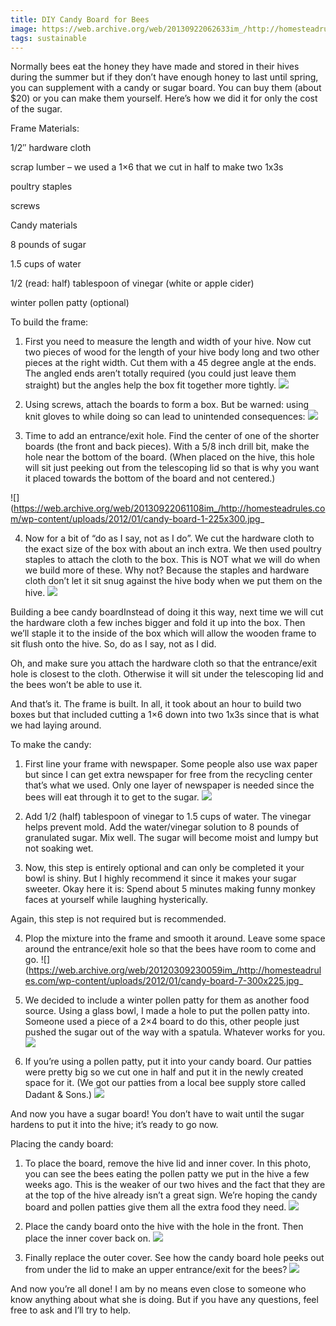 ```yaml
---
title: DIY Candy Board for Bees
image: https://web.archive.org/web/20130922062633im_/http://homesteadrules.com/wp-content/uploads/2012/01/candy-board-14-225x300.jpg
tags: sustainable
---
```


Normally bees eat the honey they have made and stored in their hives during the summer but if they don’t have enough honey to last until spring, you can supplement with a candy or sugar board. You can buy them (about $20) or you can make them yourself. Here’s how we did it for only the cost of the sugar.

Frame Materials:

1/2″ hardware cloth

scrap lumber – we used a 1×6 that we cut in half to make two 1x3s

poultry staples

screws

Candy materials

8 pounds of sugar

1.5 cups of water

1/2 (read: half) tablespoon of vinegar (white or apple cider)

winter pollen patty (optional)

To build the frame:

1. First you need to measure the length and width of your hive. Now cut two pieces of wood for the length of your hive body long and two other pieces at the right width. Cut them with a 45 degree angle at the ends. The angled ends aren’t totally required (you could just leave them straight) but the angles help the box fit together more tightly.
![](https://web.archive.org/web/20130922064325im_/http://homesteadrules.com/wp-content/uploads/2012/01/candy-board-2-225x300.jpg)

2. Using screws, attach the boards to form a box. But be warned: using knit gloves to while doing so can lead to unintended consequences:
![](https://web.archive.org/web/20120309200523im_/http://homesteadrules.com/wp-content/uploads/2012/01/candy-board-17-300x225.jpg)

3. Time to add an entrance/exit hole. Find the center of one of the shorter boards (the front and back pieces). With a 5/8 inch drill bit, make the hole near the bottom of the board. (When placed on the hive, this hole will sit just peeking out from the telescoping lid so that is why you want it placed towards the bottom of the board and not centered.)

![](https://web.archive.org/web/20130922061108im_/http://homesteadrules.com/wp-content/uploads/2012/01/candy-board-1-225x300.jpg_

4. Now for a bit of “do as I say, not as I do”. We cut the hardware cloth to the exact size of the box with about an inch extra. We then used poultry staples to attach the cloth to the box. This is NOT what we will do when we build more of these. Why not? Because the staples and hardware cloth don’t let it sit snug against the hive body when we put them on the hive.
![](https://web.archive.org/web/20130922073912im_/http://homesteadrules.com/wp-content/uploads/2012/01/candy-board-4-225x300.jpg)

Building a bee candy boardInstead of doing it this way, next time we will cut the hardware cloth a few inches bigger and fold it up into the box. Then we’ll staple it to the inside of the box which will allow the wooden frame to sit flush onto the hive. So, do as I say, not as I did.

Oh, and make sure you attach the hardware cloth so that the entrance/exit hole is closest to the cloth. Otherwise it will sit under the telescoping lid and the bees won’t be able to use it.

And that’s it. The frame is built. In all, it took about an hour to build two boxes but that included cutting a 1×6 down into two 1x3s since that is what we had laying around.

To make the candy:

1. First line your frame with newspaper. Some people also use wax paper but since I can get extra newspaper for free from the recycling center that’s what we used. Only one layer of newspaper is needed since the bees will eat through it to get to the sugar.
![](https://web.archive.org/web/20130922060622im_/http://homesteadrules.com/wp-content/uploads/2012/01/candy-board-16-225x300.jpg)

2. Add 1/2 (half) tablespoon  of vinegar to 1.5 cups of water. The vinegar helps prevent mold. Add the water/vinegar solution to 8 pounds of granulated sugar. Mix well. The sugar will become moist and lumpy but not soaking wet.

3. Now, this step is entirely optional and can only be completed it your bowl is shiny. But I highly recommend it since it makes your sugar sweeter. Okay here it is: Spend about 5 minutes making funny monkey faces at yourself while laughing hysterically.

Again, this step is not required but is recommended.

4. Plop the mixture into the frame and smooth it around. Leave some space around the entrance/exit hole so that the bees have room to come and go.
![](https://web.archive.org/web/20120309230059im_/http://homesteadrules.com/wp-content/uploads/2012/01/candy-board-7-300x225.jpg_
5. We decided to include a winter pollen patty for them as another food source. Using a glass bowl, I made a hole to put the pollen patty into. Someone used a piece of a 2×4 board to do this, other people just pushed the sugar out of the way with a spatula. Whatever works for you.
![](https://web.archive.org/web/20130922063046im_/http://homesteadrules.com/wp-content/uploads/2012/01/candy-board-8-225x300.jpg)

6. If you’re using a pollen patty, put it into your candy board. Our patties were pretty big so we cut one in half and put it in the newly created space for it. (We got our patties from a local bee supply store called Dadant & Sons.)
![](https://web.archive.org/web/20130922064416im_/http://homesteadrules.com/wp-content/uploads/2012/01/candy-board-11-225x300.jpg)


And now you have a sugar board! You don’t have to wait until the sugar hardens to put it into the hive; it’s ready to go now.

Placing the candy board:

1. To place the board, remove the hive lid and inner cover. In this photo, you can see the bees eating the pollen patty we put in the hive a few weeks ago. This is the weaker of our two hives and the fact that they are at the top of the hive already isn’t a great sign. We’re hoping the candy board and pollen patties give them all the extra food they need.
![](https://web.archive.org/web/20130922072010im_/http://homesteadrules.com/wp-content/uploads/2012/01/candy-board-12-225x300.jpg)

2. Place the candy board onto the hive with the hole in the front. Then place the inner cover back on.
![](https://web.archive.org/web/20120309220302im_/http://homesteadrules.com/wp-content/uploads/2012/01/candy-board-13-225x300.jpg)

3. Finally replace the outer cover. See how the candy board hole peeks out from under the lid to make an upper entrance/exit for the bees?
![](https://web.archive.org/web/20130922062633im_/http://homesteadrules.com/wp-content/uploads/2012/01/candy-board-14-225x300.jpg)

And now you’re all done! I am by no means even close to someone who know anything about what she is doing. But if you have any questions, feel free to ask and I’ll try to help.
